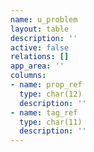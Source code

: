 ```yaml
---
name: u_problem
layout: table
description: ''
active: false
relations: []
app_area: ''
columns:
- name: prop_ref
  type: char(12)
  description: ''
- name: tag_ref
  type: char(11)
  description: ''
---
```



